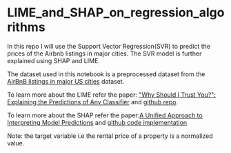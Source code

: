 # LIME_and_SHAP_on_regression_algorithms
In this repo I will use the Support Vector Regression(SVR) to predict the prices of the Airbnb listings in major cities. The SVR model is further explained using SHAP and LIME.

The dataset used in this notebook is a preprocessed dataset from the [AirBnB listings in major US cities](https://www.kaggle.com/rudymizrahi/airbnb-listings-in-major-us-cities-deloitte-ml/kernels) dataset.

To learn more about the LIME refer the paper: ["Why Should I Trust You?": Explaining the Predictions of Any Classifier](https://arxiv.org/abs/1602.04938) and [github repo](https://github.com/marcotcr/lime).

To learn more about the SHAP refer the paper:[A Unified Approach to Interpreting Model Predictions](https://arxiv.org/abs/1705.07874) and [github code implementation](https://github.com/slundberg/shap)

Note: the target variable i.e the rental price of a property is a normalized value.
